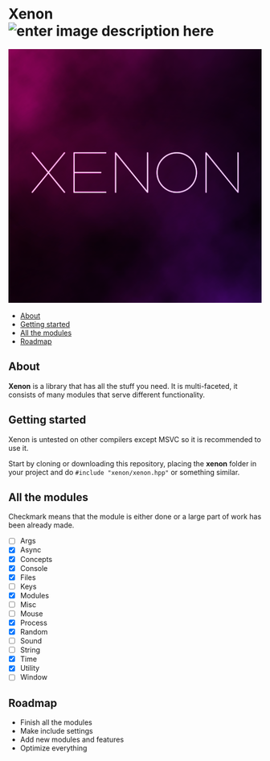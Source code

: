 
# Xenon ![enter image description here](https://img.shields.io/github/license/AlienTheBetrayer/Xenon?color=blue)
![xenon-image](https://raw.githubusercontent.com/AlienTheBetrayer/Xenon/main/xenon.png)
- [About](#about)
- [Getting started](#getting-started)
- [All the modules](#all-the-modules)
- [Roadmap](#roadmap)
## About
**Xenon** is a library that has all the stuff you need. It is multi-faceted, it consists of many modules that serve different functionality.
## Getting started
Xenon is untested on other compilers except MSVC so it is recommended to use it.

Start by cloning or downloading this repository, placing the **xenon** folder in your project and do `#include "xenon/xenon.hpp"` or something similar.
## All the modules
Checkmark means that the module is either done or a large part of work has been already made.
- [ ] Args
- [x] Async
- [x] Concepts
- [x] Console
- [x] Files
- [ ] Keys
- [x] Modules
- [ ] Misc
- [ ] Mouse
- [x] Process
- [x] Random
- [ ] Sound
- [ ] String
- [x] Time
- [x] Utility
- [ ] Window
## Roadmap
- Finish all the modules
- Make include settings
- Add new modules and features
- Optimize everything
